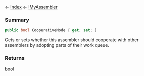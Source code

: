 ← [Index](Api-Index) ← [IMyAssembler](Sandbox.ModAPI.Ingame.IMyAssembler)

### Summary

```csharp
public bool CooperativeMode { get; set; }
```

Gets or sets whether this assembler should cooperate with other assemblers by adopting parts of their work queue.

### Returns

[bool](System.Boolean)


